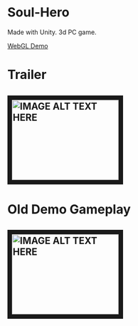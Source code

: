 # Soul-Hero
 
Made with Unity.
3d PC game.

[WebGL Demo](https://play.unity.com/mg/other/build-wsz)
 
<h1> Trailer <h2>
<a href="http://www.youtube.com/watch?feature=player_embedded&v=kZh1UBV29pU
" target="_blank"><img src="http://img.youtube.com/vi/kZh1UBV29pU/0.jpg" 
alt="IMAGE ALT TEXT HERE" width="240" height="180" border="10" /></a>

<h1> Old Demo Gameplay <h2>
<a href="http://www.youtube.com/watch?feature=player_embedded&v=OIxo86Y3QLM
" target="_blank"><img src="http://img.youtube.com/vi/OIxo86Y3QLM/0.jpg" 
alt="IMAGE ALT TEXT HERE" width="240" height="180" border="10" /></a>
